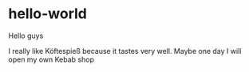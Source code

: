 # hello-world

Hello guys

I really like Köftespieß because it tastes very well.
Maybe one day I will open my own Kebab shop
